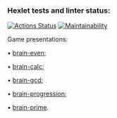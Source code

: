 ### Hexlet tests and linter status:
[![Actions Status](https://github.com/MaryVanna/frontend-project-44/workflows/hexlet-check/badge.svg)](https://github.com/MaryVanna/frontend-project-44/actions)
[![Maintainability](https://api.codeclimate.com/v1/badges/9572311b2cb1bfcaaff3/maintainability)](https://codeclimate.com/github/MaryVanna/frontend-project-44/maintainability)

Game presentations:

• [brain-even](https://asciinema.org/a/nGnmWAUtKKb68FvvBqCN5rRrt);

• [brain-calc](https://asciinema.org/a/78zn7NKGwFdSFLyE1Rx0FoJQL);

• [brain-gcd](https://asciinema.org/a/vUXtMUsVNofA8NxlPFFkFWWty);

• [brain-progression](https://asciinema.org/a/JI3VtDM48BKoWVb0yLktotcjo);

• [brain-prime](https://asciinema.org/a/mw8WFp1VfARUFtLDt6E7UACnl).
